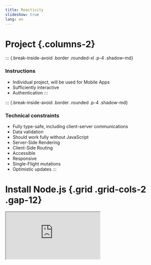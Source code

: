 ```yaml
---
title: Reactivity
slideshow: true
lang: en
---
```


# Project {.columns-2}

::: {.break-inside-avoid .border .rounded-xl .p-4 .shadow-md}
### Instructions

- Individual project, will be used for Mobile Apps
- Sufficiently interactive
- Authentication
:::

::: {.break-inside-avoid .border .rounded .p-4 .shadow-md}
### Technical constraints

- Fully type-safe, including client-server communications
- Data validation
- Should work fully without JavaScript
- Server-Side Rendering
- Client-Side Routing
- Accessible
- Responsive
- Single-Flight mutations
- Optimistic updates
:::

# Install Node.js {.grid .grid-cols-2 .gap-12}

<Iframe src="https://nodejs.org/en" class="w-full h-full border rounded-xl shadow-xl" />

::: col
### Instructions

- Go to <https://nodejs.org/>
- Download Node.js (LTS version)

:::: info
Node.js is a JavaScript interpreter.
It allows your computer to understand and run JavaScript (outside of the browser).
::::
:::

# Solid JS {.grid .grid-cols-2 .gap-12}

::::: col
To install

``` bash
cd Documents/ECAM/4MIN/web-architecture
npx degit solidjs/templates/ts-tailwindcss my-first-solid-project
```

Then, open `my-first-solid-project` with Visual Code.

- [Tutorial](https://www.solidjs.com/tutorial/introduction_basics)
- [SolidJS in 100 seconds](https://www.youtube.com/watch?v=hw3Bx5vxKl0)
:::::

::::: col
::: question
Why SolidJS?
:::

- Modern
- Syntaxically similar to React
- Easier to explain how it works (no virtual DOM, automatic dependency tracking)
- Primitive based, allows for incremental approach

::: question
What if I want to use something else?
:::

- [React + Next](https://nextjs.org)
- [React + TanStack Start](https://tanstack.com/start/latest) (beta)
- [Svelte + SvelteKit](https://svelte.dev)
- [Qwik + Qwikcity](https://qwik.dev/docs/qwikcity/)
- [Angular + Analog](https://analogjs.org/)
:::::

# TypeScript

<Iframe src="https://www.typescriptlang.org/docs/handbook/typescript-in-5-minutes.html" class="w-full h-full border rounded-xl shadow" />

# Signals {.columns-2}

::::: break-inside-avoid
::: {.definition title="Signal"}
A **signal** is a piece of reactive data,
which when changed,
triggers updates to any parts of your application that depends on it.
:::

::: {.border .rounded-xl .shadow .mx-8 .px-8}
A useful analogy is that of an Excel document.
Changing a cell retriggers calculations,
like below

```javascript {.run framework="solid" hideEditor=true}
import { createSignal } from 'solid-js'

function App() {
  const [cell1, setCell1] = createSignal(13)
  const [cell2, setCell2] = createSignal(17)
  const average = () => (parseInt(cell1()) + parseInt(cell2())) * 5 / 2
  return (
    <table>
      <thead>
        <tr>
          <th>Web (20)</th>
          <th>Mobile</th>
          <th>Average</th>
        </tr>
      </thead>
      <tbody>
        <tr>
          <td>
            <input type="number" value={cell1()} onInput={e => setCell1(e.target.value)} />
          </td>
          <td>
            <input type="number" value={cell2()} onInput={e => setCell2(e.target.value)} />
          </td>
          <td>{average()} %</td>
        </tr>
      </tbody>
    </table>
  )
}
```

The two input fields use a **signal** under the hood,
while the average is a **derived value** from those signals.
When a signal changes,
so does its derived values.
:::
:::::

::::: break-inside-avoid
In SolidJS, signals are created via **createSignal**,
which returns an array of two elements:
a getter and a setter.

$$
\mathtt{const}\, [
\underbrace{\mathtt{value}}_{\text{getter}},\
\underbrace{\mathtt{setValue}}_{\text{setter}}
] = \mathtt{createSignal}
\underbrace{\mathtt{<number>}}_{\text{type hint}}
(\underbrace{\mathtt{'hello'}}_{\text{initial value}})
$$

The type annotation is often not necessary
and can be inferred by TypeScript.

::: example
```javascript {.run}
import { createSignal } from 'solid-js'

const [count, setCount] = createSignal(0)
for (let i = 1; i <= 5; i++) {
  setCount(i)
  console.log('Count is now', count())
}
```
:::
:::::

# Derived state {.columns-2}

::::: break-inside-avoid
::: definition
A **derived value** is a value which is purely calculated from at least one signals.
When a dependent signal change,
the derived value should be recalculated.
:::

As SolidJS signals are functions,
a **derived value** in SolidJS is simply a function
which returns a value directly calculated from a signal.
:::::

::::: break-inside-avoid
```javascript {.run}
import { createSignal } from 'solid-js'

// Signal
const [count, setCount] = createSignal(0)

// Derived
function doubleCount() {
  return count() * 2
}

// Derived (arrow syntax)
const tripleCount = () => count() * 3

// Check they are kept in sync
console.log(count(), doubleCount(), tripleCount())
setCount(5)
console.log(count(), doubleCount(), tripleCount())
```
:::::

# Effects {.grid .grid-cols-2}

::: col
::::: definition
An **effect** is a function that runs whenever its dependent signals change.
:::::

::::: {.grid .grid-cols-2}
:::: col
Effects are used

- To fetch data
- To update the DOM
- To trigger animations
- ...
::::

```javascript {.run framework="solid" hideEditor=true}
import { createSignal, createResource, Show } from 'solid-js'

async function loadPokemonImage(name) {
  const url = 'https://pokeapi.co/api/v2/pokemon/'
  try {
    const res = await fetch(url + name)
    const data = await res.json()
    return data.sprites.other['official-artwork']['front_default']
  } catch {
    return ''
  }
}

function App() {
  const [name, setName] = createSignal('pikachu')
  const [src] = createResource(name, loadPokemonImage)
  return (
    <>
      <p><input value={name()} onInput={e => setName(e.target.value)} /></p>
      <Show when={src()} fallback="Loading..."><img src={src()} width={200} /></Show>
    </>
  )
}
```
:::::

In the Pokemon example,
effects are used

- to synchronise the input value with state value
- to fetch the image and update the DOM every time the Pokemon name changes
:::

::: col
### In SolidJS

`createEffect(fn)` executes `fn` and re-executes it every time
one of the inner signals changes.

```typescript {.run}
import { createEffect, createSignal } from 'solid-js'

const [count, setCount] = createSignal(0)

createEffect(() => {
  // Since this effect contains count(),
  // It will be re-executed every time setCount is called
  console.log('Count is now', count())
})

for (let i = 1; i <= 5; i++) {
  setCount(i)
}
```
:::

# JSX

JSX is a syntax extension to JavaScript
that allows DOM manipulation in a syntax resembling HTML.

- Signals and derived values are automatically updated (via effects)

::::: {.grid .grid-cols-2}
``` javascript
const title = <h1>hello {name()}</h1>
```

```javascript
const title = document.createElement('h1')
createEffect(() => title.textContent = 'hello ' + name())
```
:::::

- Unknown tags become function calls

::::: {.grid .grid-cols-2}
```javascript
<Sidebar prop={value} otherProp={otherValue} />
```

```javascript
Sidebar({ prop: value, otherProp: otherValue })
```
:::::

- Children are passed as attributes

::::: {.grid .grid-cols-2}
```javascript
<Parent parentProp={parentVal}>
  <Child prop={value} />
  <OtherChild />
</Parent>
```
```javascript
Parent({
  parentProp: parentVal,
  children: [Child({ prop: value }), OtherChild]
})
```
:::::

# JSX in practice: differences with HTML

- **Close all tags**:
  use a slash at the end of self-contained tags such as `<img />`.

- **One root element**:
  if you need multiple tags,
  you can wrap them into a *fragment* `<></>`:

::::: {.grid .grid-cols-2}
```javascript
<>
  <Child prop={value} />
  <OtherChild />
</>
```
```javascript
Fragment({
  children: [Child({ prop: value }), OtherChild]
})
```
:::::

- **Use curly braces** for JavaScript expressions
  and **camel case** for attributes,
  e.g. `<input value={name()} onInput={e => setName(e.target.value)} />`

# Components {.w-2--3}

::: {.definition title="JSX Element"}
A **component** is a function which returns JSX.
:::

```typescript {.run framework="solid"}
import { createSignal } from 'solid-js'

type Props = {
  initialValue: number
  increment: number
}

function Counter(props: Props) {
  const [count, setCount] = createSignal(props.initialValue)
  const increase = () => setCount(count() + props.increment)
  return (
    <button onClick={increase}>{count()}</button>
  )
}

const App = () => <Counter initialValue={7} increment={2} />
```

# Children: example

```typescript {.run framework="solid" .grid .grid-cols-2 .gap-12}
import type { JSX } from "solid-js"

type CVLineProps = {
  date: string
  school: string
  title: string
  children: JSXElement
}

const CVLine = (props: CVLineProps) => (
  <div>
    <h3>{props.title} ({props.school}, {props.date})</h3>
    {props.children}
  </div>
)

const App = () => (
  <CVLine date="2023-2025" school="ECAM" title="MEng in Industrial Engineering">
    <ul>
      <li>Grade: <em>cum laude</em></li>
      <li>Favourite class: Web Architecture</li>
    </ul>
  </CVLine>
)
```

# Conditional rendering

```typescript {framework="solid" .run .grid .grid-cols-2 .gap-12}
import { createSignal } from 'solid-js'

function App() {
  const [name, setName] = createSignal('')
  return (
    <>
      <p>What is your name?</p>
      <input value={name()} onInput={e => setName(e.target.value)} />
      <Show when={name()} fallback={<p>No name supplied</p>}>
        <p>Hi {name()}!</p>
      </Show>
    </>
  )
}
```

# Loops

```typescript {framework="solid" .run .grid .grid-cols-2 .gap-12}
import { createSignal, For } from 'solid-js'

function App() {
  const [task, setTask] = createSignal('')
  const [tasks, setTasks] = createSignal<string[]>([])
  function addTask() {
    setTasks([...tasks(), task()])
    setTask('')
  }
  return (
    <>
      <input value={task()} onInput={e => setTask(e.target.value)} />
      <button onClick={addTask}>Submit</button>
      <ul>
        <For each={tasks()}>
          {task => <li>{task}</li>}
        </For>
      </ul>
    </>
  )
}
```

# Styling

When you set up SolidJS,
you also installed **tailwindcss**,


```javascript {.run framework="solid" .grid .grid-cols-2 .gap-12 tailwind=true}
const App = () => (
  <p class="border rounded-xl p-4 shadow-lg hover:bg-slate-100">
    Hello!
  </p>
)
```

- [Official website](https://tailwindcss.com/)
- [Documentation](https://tailwindcss.com/docs/styling-with-utility-classes)
- [Intro to Tailwind in 100 seconds](https://www.youtube.com/watch?v=mr15Xzb1Ook)

# Exercises {.columns-2}

::: exercise
Implement a tic-tac-toe with the following requirements.

- At least two components: `Square`, `Board`
- History of all the moves
- Type safe
:::

::: exercise
Implement the [Wordle](https://www.nytimes.com/games/wordle/index.html) game.
:::

# JavaScript frameworks {.w-1--2}

::: question
What are the benefits and drawbacks of using JavaScript frameworks
to design User Interfaces?
:::

::: warning
This is an exam question.
:::